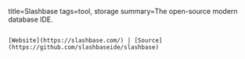 title=Slashbase
tags=tool, storage
summary=The open-source modern database IDE.
~~~~~~

[Website](https://slashbase.com/) | [Source](https://github.com/slashbaseide/slashbase)
